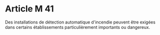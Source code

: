 # Article M 41

Des installations de détection automatique d'incendie peuvent être exigées dans certains établissements particulièrement importants ou dangereux.
